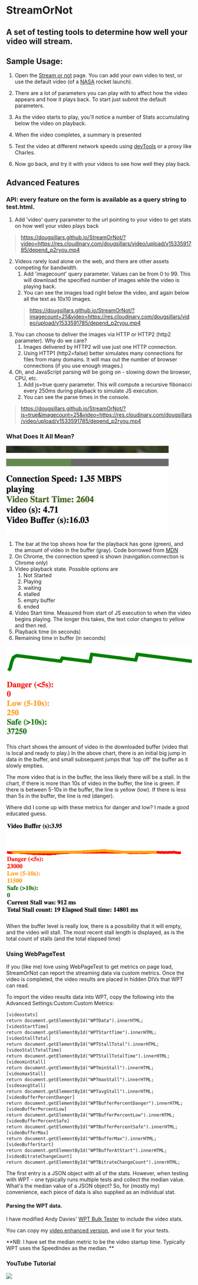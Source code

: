 # StreamOrNot

## A set of testing tools to determine how well your video will stream.

## Sample Usage:  

1. Open the [Stream or not](https://dougsillars.github.io/StreamOrNot/) page.  You can add your own video to test, or use the default video (of a [NASA](https://nasa.gov/multimedia/hd/index.html) rocket launch).
2. There are a lot of parameters you can play with to affect how the video appears and how it plays back.  To start just submit the default parameters.

3. As the video starts to play, you'll notice a number of Stats accumulating below the video on playback.
4. When the video completes, a summary is presented
5. Test the video at different network speeds using [devTools](https://css-tricks.com/throttling-the-network/) or a proxy like Charles.
6.  Now go back, and try it with your videos to see how well they play back.

## Advanced Features
### API: every feature on the form is available as a query string to test.html.
1. Add 'video' query parameter to the url pointing to your video to get stats on how well your video plays back
>https://dougsillars.github.io/StreamOrNot/?video=https://res.cloudinary.com/dougsillars/video/upload/v1533591785/depend_p2ryou.mp4
2. Videos rarely load alone on the web, and there are other assets competing for bandwidth.
    1. Add 'imagecount' query parameter.  Values can be from 0 to 99.  This will download the specified number of images while the video is playing back.
    2. You can see the images load right below the video, and again below all the text as 10x10 images.
    >https://dougsillars.github.io/StreamOrNot/?imagecount=25&video=https://res.cloudinary.com/dougsillars/video/upload/v1533591785/depend_p2ryou.mp4
3.  You can choose to deliver the images via HTTP or HTTP2 (http2 parameter).  Why do we care?  
	1. Images delivered by HTTP2 will use just one HTTP connection.
	2. Using HTTP1 (http2=false) better simulates many connections for files from many domains. It will max out the number of browser connections (if you use enough images.)
4. Oh, and JavaScript parsing will be going on - slowing down the browser, CPU, etc.
    1. Add js=true query parameter.  This will compute a recursive fibonacci every 250ms during playback to simulate JS execution.
    2. You can see the parse times in the console.
>https://dougsillars.github.io/StreamOrNot/?js=true&imagecount=25&video=https://res.cloudinary.com/dougsillars/video/upload/v1533591785/depend_p2ryou.mp4
    

  
  
### What Does It All Mean?

![screenshot of top entries](/images/View1.png)

1. The bar at the top shows how far the playback has gone (green), and the amount of video in the buffer (gray).  Code borrowed from [MDN](https://developer.mozilla.org/en-US/docs/Web/Guide/Audio_and_video_delivery/buffering_seeking_time_ranges)
2. On Chrome, the connection speed is shown (navigation.connection is Chrome only)
3. Video playback state. Possible options are 
    1. Not Started
    2. Playing
    3. waiting
    4. stalled
    5. empty buffer
    6. ended
4. Video Start time.  Measured from start of JS execution to when the video begins playing.  The longer this takes, the text color changes to yellow and then red.
5. Playback time (in seconds)
6. Remaining time in buffer (in seconds)


![buffering chart](/images/buffer1.png)

This chart shows the amount of video in the downloaded buffer (video that is local and ready to play.)  In the above chart, there is an initial big jump in data in the buffer, and small subsequent jumps that 'top off' the buffer as it slowly empties.

The more video that is in the buffer, the less likely there will be a stall.  In the chart, if there is more than 10s of video in the buffer, the line is green. If there is between 5-10s in the buffer, the line is yellow (low).  If there is less than 5s in the buffer, the line is red (danger).

Where did I come up with these metrics for danger and low? I made a good educated guess.

![buffering chart with very low levels](/images/stall1.png)

When the buffer level is really low, there is a possibility that it will empty, and the video will stall.
The most recent stall length is displayed, as is the total count of stalls (and the total elapsed time)

### Using WebPageTest

If you (like me) love using WebPageTest to get metrics on page load, StreamOrNot can report the streaming data via custom metrics. Once the video is completed, the video results are placed in hidden DIVs that WPT can read.

To import the video results data into WPT, copy the following into the Advanced Settings:Custom:Custom Metrics: 
```
[videostats]
return document.getElementById("WPTData").innerHTML;
[videoStartTime] 
return document.getElementById("WPTStartTime").innerHTML;
[videoStallTotal] 
return document.getElementById("WPTStallTotal").innerHTML;
[videoStallTotalTime] 
return document.getElementById("WPTStallTotalTime").innerHTML;
[videominStall] 
return document.getElementById("WPTminStall").innerHTML;
[videomaxStall] 
return document.getElementById("WPTmaxStall").innerHTML;
[videoavgStall] 
return document.getElementById("WPTavgStall").innerHTML;
[videoBufferPercentDanger] 
return document.getElementById("WPTBufferPercentDanger").innerHTML;
[videoBufferPercentLow] 
return document.getElementById("WPTBufferPercentLow").innerHTML;
[videoBufferPercentSafe] 
return document.getElementById("WPTBufferPercentSafe").innerHTML;
[videoBufferMax] 
return document.getElementById("WPTBufferMax").innerHTML;
[videoBufferStart] 
return document.getElementById("WPTBufferAtStart").innerHTML;
[videoBitrateChangeCount] 
return document.getElementById("WPTBitrateChangeCount").innerHTML;
```
The first entry is a JSON object with all of the stats.  However, when testing with WPT - one typically runs multiple tests and collect the median value.  What's the median value of a JSON object?  So, for (mostly my) convenience, each piece of data is also supplied as an individual stat.  

#### Parsing the WPT data.  

I have modified Andy Davies' [WPT Bulk Tester](https://github.com/andydavies/WPT-Bulk-Tester) to include the video stats.

You can copy my [video enhanced version](https://docs.google.com/spreadsheets/d/1v73GZCFz3vA8NmzFk8R1nDHR6k-YUtA7c-jFfLqqfrE/edit?usp=sharing), and use it for your tests. 

**NB: I have set the median metric to be the video startup time.  Typically WPT uses the SpeedIndex as the median. **

### YouTube Tutorial

[![](http://img.youtube.com/vi/wH9HhmbfnhA/0.jpg)](http://www.youtube.com/watch?v=wH9HhmbfnhA "")
